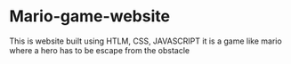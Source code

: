 # Mario-game-website
This is website built using HTLM, CSS, JAVASCRIPT
it is a game like mario where a hero has to be escape from the obstacle
